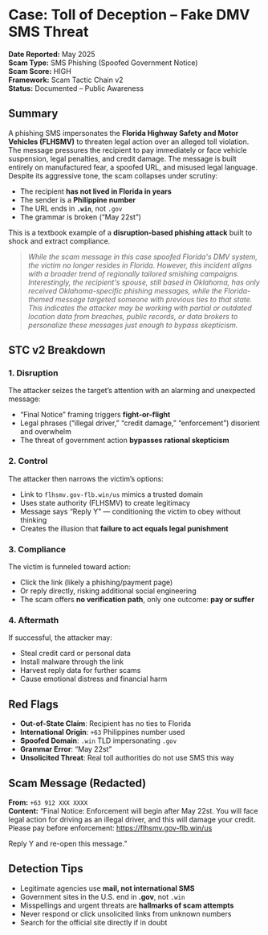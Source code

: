 # Case: Toll of Deception – Fake DMV SMS Threat

**Date Reported:** May 2025  
**Scam Type:** SMS Phishing (Spoofed Government Notice)  
**Scam Score:** HIGH  
**Framework:** Scam Tactic Chain v2  
**Status:** Documented – Public Awareness  

## Summary
A phishing SMS impersonates the **Florida Highway Safety and Motor Vehicles (FLHSMV)** to threaten legal action over an alleged toll violation. The message pressures the recipient to pay immediately or face vehicle suspension, legal penalties, and credit damage. The message is built entirely on manufactured fear, a spoofed URL, and misused legal language.
Despite its aggressive tone, the scam collapses under scrutiny:
- The recipient **has not lived in Florida in years**
- The sender is a **Philippine number**
- The URL ends in **`.win`**, not `.gov`
- The grammar is broken (“May 22st”)

This is a textbook example of a **disruption-based phishing attack** built to shock and extract compliance.

> *While the scam message in this case spoofed Florida's DMV system, the victim no longer resides in Florida. However, this incident aligns with a broader trend of regionally tailored smishing campaigns. Interestingly, the recipient's spouse, still based in Oklahoma, has only received Oklahoma-specific phishing messages, while the Florida-themed message targeted someone with previous ties to that state. This indicates the attacker may be working with partial or outdated location data from breaches, public records, or data brokers to personalize these messages just enough to bypass skepticism.*

## STC v2 Breakdown

### 1. **Disruption**
The attacker seizes the target’s attention with an alarming and unexpected message:
- “Final Notice” framing triggers **fight-or-flight**
- Legal phrases (“illegal driver,” “credit damage,” “enforcement”) disorient and overwhelm
- The threat of government action **bypasses rational skepticism**

### 2. **Control**
The attacker then narrows the victim’s options:
- Link to `flhsmv.gov-flb.win/us` mimics a trusted domain  
- Uses state authority (FLHSMV) to create legitimacy  
- Message says “Reply Y” — conditioning the victim to obey without thinking  
- Creates the illusion that **failure to act equals legal punishment**

### 3. **Compliance**
The victim is funneled toward action:
- Click the link (likely a phishing/payment page)  
- Or reply directly, risking additional social engineering  
- The scam offers **no verification path**, only one outcome: **pay or suffer**

### 4. **Aftermath**
If successful, the attacker may:
- Steal credit card or personal data  
- Install malware through the link  
- Harvest reply data for further scams  
- Cause emotional distress and financial harm  

## Red Flags

- **Out-of-State Claim**: Recipient has no ties to Florida  
- **International Origin**: `+63` Philippines number used  
- **Spoofed Domain**: `.win` TLD impersonating `.gov`  
- **Grammar Error**: “May 22st”  
- **Unsolicited Threat**: Real toll authorities do not use SMS this way  


## Scam Message (Redacted)

**From:** `+63 912 XXX XXXX`  
**Content:**
“Final Notice: Enforcement will begin after May 22st.
You will face legal action for driving as an illegal driver,
and this will damage your credit. Please pay before enforcement:
https://flhsmv.gov-flb.win/us

Reply Y and re-open this message.”

## Detection Tips

- Legitimate agencies use **mail, not international SMS**  
- Government sites in the U.S. end in **.gov**, not `.win`  
- Misspellings and urgent threats are **hallmarks of scam attempts**  
- Never respond or click unsolicited links from unknown numbers  
- Search for the official site directly if in doubt  
